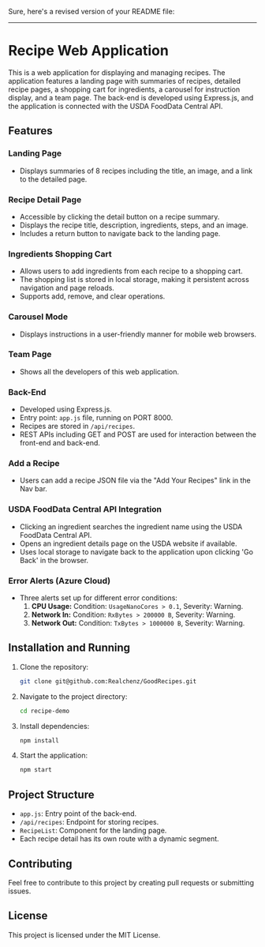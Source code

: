 Sure, here's a revised version of your README file:

---

# Recipe Web Application

This is a web application for displaying and managing recipes. The application features a landing page with summaries of recipes, detailed recipe pages, a shopping cart for ingredients, a carousel for instruction display, and a team page. The back-end is developed using Express.js, and the application is connected with the USDA FoodData Central API.

## Features

### Landing Page
- Displays summaries of 8 recipes including the title, an image, and a link to the detailed page.

### Recipe Detail Page
- Accessible by clicking the detail button on a recipe summary.
- Displays the recipe title, description, ingredients, steps, and an image.
- Includes a return button to navigate back to the landing page.

### Ingredients Shopping Cart
- Allows users to add ingredients from each recipe to a shopping cart.
- The shopping list is stored in local storage, making it persistent across navigation and page reloads.
- Supports add, remove, and clear operations.

### Carousel Mode
- Displays instructions in a user-friendly manner for mobile web browsers.

### Team Page
- Shows all the developers of this web application.

### Back-End
- Developed using Express.js.
- Entry point: `app.js` file, running on PORT 8000.
- Recipes are stored in `/api/recipes`.
- REST APIs including GET and POST are used for interaction between the front-end and back-end.

### Add a Recipe
- Users can add a recipe JSON file via the "Add Your Recipes" link in the Nav bar.

### USDA FoodData Central API Integration
- Clicking an ingredient searches the ingredient name using the USDA FoodData Central API.
- Opens an ingredient details page on the USDA website if available.
- Uses local storage to navigate back to the application upon clicking 'Go Back' in the browser.

### Error Alerts (Azure Cloud)
- Three alerts set up for different error conditions:
  1. **CPU Usage:** Condition: `UsageNanoCores > 0.1`, Severity: Warning.
  2. **Network In:** Condition: `RxBytes > 200000 B`, Severity: Warning.
  3. **Network Out:** Condition: `TxBytes > 1000000 B`, Severity: Warning.

## Installation and Running

1. Clone the repository:
   ```bash
   git clone git@github.com:Realchenz/GoodRecipes.git
   ```
2. Navigate to the project directory:
   ```bash
   cd recipe-demo
   ```
3. Install dependencies:
   ```bash
   npm install
   ```
4. Start the application:
   ```bash
   npm start
   ```

## Project Structure

- `app.js`: Entry point of the back-end.
- `/api/recipes`: Endpoint for storing recipes.
- `RecipeList`: Component for the landing page.
- Each recipe detail has its own route with a dynamic segment.

## Contributing

Feel free to contribute to this project by creating pull requests or submitting issues.

## License

This project is licensed under the MIT License.

